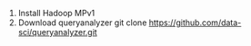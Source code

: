 1. Install Hadoop MPv1
2. Download queryanalyzer
     git clone https://github.com/data-sci/queryanalyzer.git

